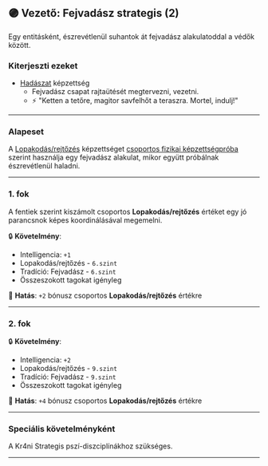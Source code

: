 ## 🟣 Vezető: Fejvadász strategis (2)

Egy entitásként, észrevétlenül suhantok át fejvadász alakulatoddal a védők között.

### Kiterjeszti ezeket

- [Hadászat](../kepzettsegek.primer.altalanos/hadaszat.md) képzettség
    - Fejvadász csapat rajtaütését megtervezni, vezetni.
    - ⚡ "Ketten a tetőre, magitor savfelhőt a teraszra. Mortel, indulj!"

---
### Alapeset

A [Lopakodás/rejtőzés](../kepzettsegek.primer.altalanos/lopakodas_rejtozes.md) képzettséget [csoportos fizikai képzettségpróba](../030_07_01_csoportos_kepzettsegproba.md#️-1-csoportos-fizikai-képzettségpróba) szerint használja egy fejvadász alakulat, mikor együtt próbálnak észrevétlenül haladni.

---
### 1. fok

 A fentiek szerint kiszámolt csoportos **Lopakodás/rejtőzés** értéket egy jó parancsnok képes koordinálásával megemelni.

🔒 **Követelmény**:
- Intelligencia: `+1`
- Lopakodás/rejtőzés - `6.szint`
- Tradíció: Fejvadász - `6.szint`
- Összeszokott tagokat igényleg

🌟 **Hatás**: `+2` bónusz csoportos **Lopakodás/rejtőzés** értékre

---
### 2. fok

🔒 **Követelmény**:
- Intelligencia: `+2`
- Lopakodás/rejtőzés - `9.szint`
- Tradíció: Fejvadász - `9.szint`
- Összeszokott tagokat igényleg

🌟 **Hatás**: `+4` bónusz csoportos **Lopakodás/rejtőzés** értékre

---
### Speciális követelményként

A Kr4ni Strategis pszí-diszciplínákhoz szükséges.

---
